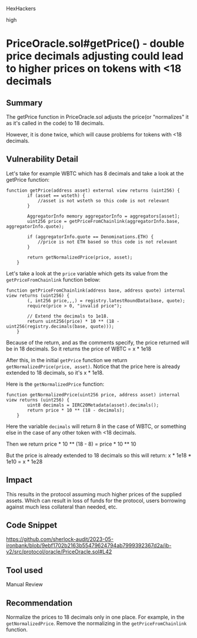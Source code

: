 HexHackers

high

# PriceOracle.sol#getPrice() - double price decimals adjusting could lead to higher prices on tokens with <18 decimals

## Summary
The getPrice function in PriceOracle.sol adjusts the price(or "normalizes" it as it's called in the code) to 18 decimals. 

However, it is done twice, which will cause problems for tokens with <18 decimals.
## Vulnerability Detail
Let's take for example WBTC which has 8 decimals and take a look at the getPrice function:
```solidity
function getPrice(address asset) external view returns (uint256) {
        if (asset == wsteth) {
            //asset is not wsteth so this code is not relevant
        }

        AggregatorInfo memory aggregatorInfo = aggregators[asset];
        uint256 price = getPriceFromChainlink(aggregatorInfo.base, aggregatorInfo.quote);

        if (aggregatorInfo.quote == Denominations.ETH) {
            //price is not ETH based so this code is not relevant
        }

        return getNormalizedPrice(price, asset);
    }
``` 
Let's take a look at the `price` variable which gets its value from the `getPriceFromChainlink` function below:
```solidity
function getPriceFromChainlink(address base, address quote) internal view returns (uint256) {
        (, int256 price,,,) = registry.latestRoundData(base, quote);
        require(price > 0, "invalid price");

        // Extend the decimals to 1e18.
        return uint256(price) * 10 ** (18 - uint256(registry.decimals(base, quote)));
    }
``` 
Because of the return, and as the comments specify, the price returned will be in 18 decimals. So it returns the price of WBTC = x * 1e18

After this, in the initial `getPrice` function we return `getNormalizedPrice(price, asset)`.
Notice that the price here is already extended to 18 decimals, so it's x * 1e18.

Here is the `getNormalizedPrice` function:
```solidity
function getNormalizedPrice(uint256 price, address asset) internal view returns (uint256) {
        uint8 decimals = IERC20Metadata(asset).decimals();
        return price * 10 ** (18 - decimals);
    }
``` 
Here the variable `decimals` will return 8 in the case of WBTC, or something else in the case of any other token with <18 decimals.

Then we return price * 10 ** (18 - 8) = price * 10 ** 10

But the price is already extended to 18 decimals so this will return:
x * 1e18 * 1e10 = x * 1e28
## Impact
This results in the protocol assuming much higher prices of the supplied assets. Which can result in loss of funds for the protocol, users borrowing against much less collateral than needed, etc.
## Code Snippet
https://github.com/sherlock-audit/2023-05-ironbank/blob/9ebf1702b2163b55479624794ab7999392367d2a/ib-v2/src/protocol/oracle/PriceOracle.sol#L42
## Tool used

Manual Review

## Recommendation
Normalize the prices to 18 decimals only in one place. For example, in the `getNormalizedPrice`. Remove the normalizing in the `getPriceFromChainlink` function.